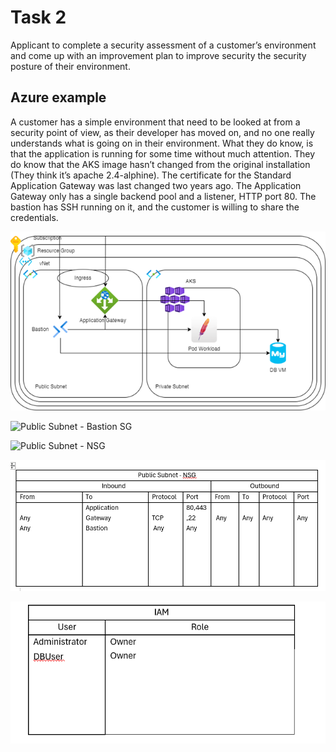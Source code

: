 
# Task 2

Applicant to complete a security assessment of a customer’s environment and come up with an improvement plan to improve security the security posture of their environment. 

## Azure example 

A customer has a simple environment that need to be looked at from a security point of view, as their developer has moved on, and no one really understands what is going on in their environment. What they do know, is that the application is running for some time without much attention. They do know that the AKS image hasn’t changed from the original installation (They think it’s apache 2.4-alphine). The certificate for the Standard Application Gateway was last changed two years ago. The Application Gateway only has a single backend pool and a listener, HTTP port 80. The bastion has SSH running on it, and the customer is willing to share the credentials.

 ![Azure architecture diagram](./azure.png)

 ![Public Subnet - Bastion SG](./bastion.PNG)

 ![Public Subnet - NSG](public%20nsg.PNG.PNG)

 ![Private Subnet - NSG](./public%20nsg.PNG)

 ![IAM](./iam.PNG)

